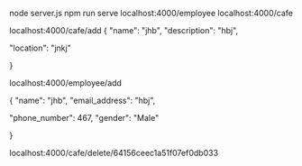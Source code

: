 node server.js
npm run serve
localhost:4000/employee
localhost:4000/cafe


localhost:4000/cafe/add
  {
   "name": "jhb",
  "description": "hbj",

  "location": "jnkj"

}

localhost:4000/employee/add

  {
   "name": "jhb",
  "email_address": "hbj",

  "phone_number": 467,
    "gender": "Male"

}

localhost:4000/cafe/delete/64156ceec1a51f07ef0db033